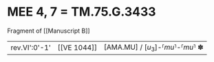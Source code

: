 # MEE 4, 7 = TM.75.G.3433 

Fragment of [[Manuscript B]]

|               |             |                                                |
| ------------- | ----------- | ---------------------------------------------- |
| rev.VI':0'-1' | [[VE 1044]] | [AMA.MU] / [*u*<sub>3</sub>]-⸢*mu*⸣-⸢*mu*⸣ ✽ |